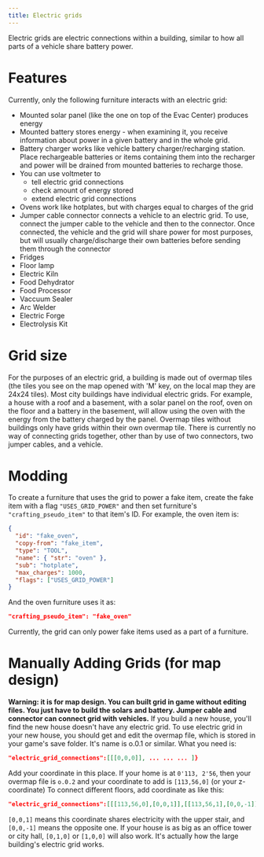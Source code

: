 ```yaml
---
title: Electric grids
---
```


Electric grids are electric connections within a building, similar to how all parts of a vehicle
share battery power.

# Features

Currently, only the following furniture interacts with an electric grid:

- Mounted solar panel (like the one on top of the Evac Center) produces energy
- Mounted battery stores energy - when examining it, you receive information about power in a given
  battery and in the whole grid.
- Battery charger works like vehicle battery charger/recharging station. Place rechargeable
  batteries or items containing them into the recharger and power will be drained from mounted
  batteries to recharge those.
- You can use voltmeter to
  - tell electric grid connections
  - check amount of energy stored
  - extend electric grid connections
- Ovens work like hotplates, but with charges equal to charges of the grid
- Jumper cable connector connects a vehicle to an electric grid. To use, connect the jumper cable to
  the vehicle and then to the connector. Once connected, the vehicle and the grid will share power
  for most purposes, but will usually charge/discharge their own batteries before sending them
  through the connector
- Fridges
- Floor lamp
- Electric Kiln
- Food Dehydrator
- Food Processor
- Vaccuum Sealer
- Arc Welder
- Electric Forge
- Electrolysis Kit

# Grid size

For the purposes of an electric grid, a building is made out of overmap tiles (the tiles you see on
the map opened with 'M' key, on the local map they are 24x24 tiles). Most city buildings have
individual electric grids. For example, a house with a roof and a basement, with a solar panel on
the roof, oven on the floor and a battery in the basement, will allow using the oven with the energy
from the battery charged by the panel. Overmap tiles without buildings only have grids within their
own overmap tile. There is currently no way of connecting grids together, other than by use of two
connectors, two jumper cables, and a vehicle.

# Modding

To create a furniture that uses the grid to power a fake item, create the fake item with a flag
`"USES_GRID_POWER"` and then set furniture's `"crafting_pseudo_item"` to that item's ID. For
example, the oven item is:

```json
{
  "id": "fake_oven",
  "copy-from": "fake_item",
  "type": "TOOL",
  "name": { "str": "oven" },
  "sub": "hotplate",
  "max_charges": 1000,
  "flags": ["USES_GRID_POWER"]
}
```

And the oven furniture uses it as:

```json
"crafting_pseudo_item": "fake_oven"
```

Currently, the grid can only power fake items used as a part of a furniture.

# Manually Adding Grids (for map design)

**Warning: it is for map design. You can built grid in game without editing files. You just have to
build the solars and battery. Jumper cable and connector can connect grid with vehicles.** If you
build a new house, you'll find the new house doesn't have any electric grid. To use electric grid in
your new house, you should get and edit the overmap file, which is stored in your game's save
folder. It's name is o.0.1 or similar. What you need is:

```json
"electric_grid_connections":[[[0,0,0]], ... ... ... ]}
```

Add your coordinate in this place. If your home is at `0'113, 2'56`, then your overmap file is
`o.0.2` and your coordinate to add is `[113,56,0]` (or your z-coordinate) To connect different
floors, add coordinate as like this:

```json
"electric_grid_connections":[[[113,56,0],[0,0,1]],[[113,56,1],[0,0,-1]]... ... ... ]}
```

`[0,0,1]` means this coordinate shares electricity with the upper stair, and `[0,0,-1]` means the
opposite one. If your house is as big as an office tower or city hall, `[0,1,0]` or `[1,0,0]` will
also work. It's actually how the large building's electric grid works.
